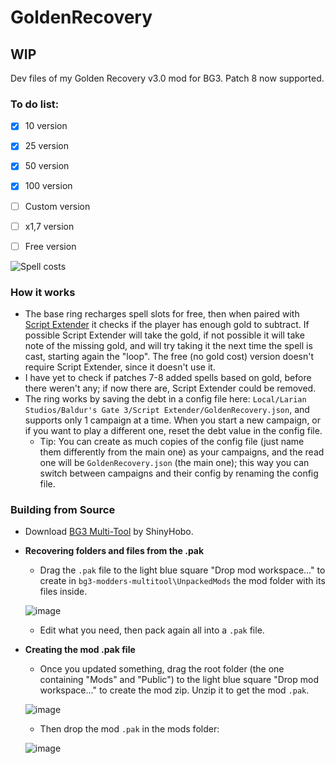 # GoldenRecovery
## WIP
Dev files of my Golden Recovery v3.0 mod for BG3. Patch 8 now supported.

### To do list:
- [x] 10 version
- [x] 25 version
- [x] 50 version
- [x] 100 version
- [ ] Custom version
- [ ] x1,7 version
- [ ] Free version


![Spell costs](https://github.com/user-attachments/assets/28649e5b-a56e-42a3-ace9-6ca67f57b8b9)

### How it works
- The base ring recharges spell slots for free, then when paired with [Script Extender](https://github.com/Norbyte/bg3se/releases/latest) it checks if the player has enough gold to subtract. If possible Script Extender will take the gold, if not possible it will take note of the missing gold, and will try taking it the next time the spell is cast, starting again the "loop". The free (no gold cost) version doesn't require Script Extender, since it doesn't use it.
- I have yet to check if patches 7-8 added spells based on gold, before there weren't any; if now there are, Script Extender could be removed.
- The ring works by saving the debt in a config file here: `Local/Larian Studios/Baldur's Gate 3/Script Extender/GoldenRecovery.json`, and supports only 1 campaign at a time. When you start a new campaign, or if you want to play a different one, reset the debt value in the config file.
  - Tip: You can create as much copies of the config file (just name them differently from the main one) as your campaigns, and the read one will be `GoldenRecovery.json` (the main one); this way you can switch between campaigns and their config by renaming the config file.

### Building from Source
- Download [BG3 Multi-Tool](https://github.com/ShinyHobo/BG3-Modders-Multitool/wiki/Installation) by ShinyHobo.
- **Recovering folders and files from the .pak**
  - Drag the `.pak` file to the light blue square "Drop mod workspace..." to create in `bg3-modders-multitool\UnpackedMods` the mod folder with its files inside.

  ![image](https://github.com/user-attachments/assets/21dd28ae-446d-49b7-a54d-dc8e40aca9a5)

  - Edit what you need, then pack again all into a `.pak` file.
  
- **Creating the mod .pak file**
  - Once you updated something, drag the root folder (the one containing "Mods" and "Public") to the light blue square "Drop mod workspace..." to create the mod zip. Unzip it to get the mod `.pak`.

  ![image](https://github.com/user-attachments/assets/21dd28ae-446d-49b7-a54d-dc8e40aca9a5)

  - Then drop the mod `.pak` in the mods folder:

  ![image](https://github.com/user-attachments/assets/eb519079-7409-49af-ba73-fe2fc5d48d5c)
